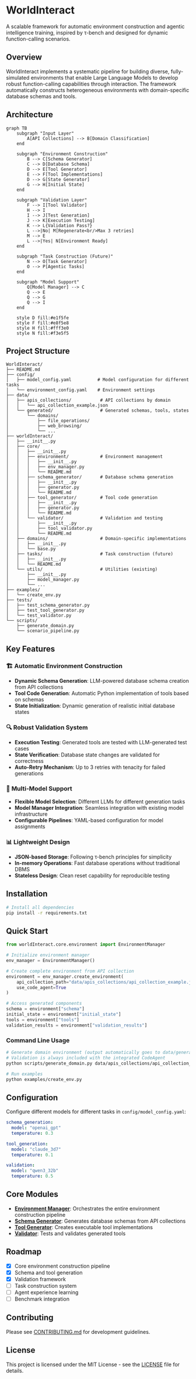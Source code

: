 # WorldInteract

A scalable framework for automatic environment construction and agentic intelligence training, inspired by τ-bench and designed for dynamic function-calling scenarios.

## Overview

WorldInteract implements a systematic pipeline for building diverse, fully-simulated environments that enable Large Language Models to develop robust function-calling capabilities through interaction. The framework automatically constructs heterogeneous environments with domain-specific database schemas and tools.

## Architecture

```mermaid
graph TB
    subgraph "Input Layer"
        A[API Collections] --> B[Domain Classification]
    end
    
    subgraph "Environment Construction"
        B --> C[Schema Generator]
        C --> D[Database Schema]
        D --> E[Tool Generator] 
        E --> F[Tool Implementations]
        D --> G[State Generator]
        G --> H[Initial State]
    end
    
    subgraph "Validation Layer"
        F --> I[Tool Validator]
        H --> I
        I --> J[Test Generation]
        J --> K[Execution Testing]
        K --> L{Validation Pass?}
        L -->|No| M[Regenerate<br/>Max 3 retries]
        M --> E
        L -->|Yes| N[Environment Ready]
    end
    
    subgraph "Task Construction (Future)"
        N --> O[Task Generator]
        O --> P[Agentic Tasks]
    end
    
    subgraph "Model Support"
        Q[Model Manager] --> C
        Q --> E
        Q --> G
        Q --> I
    end
    
    style D fill:#e1f5fe
    style F fill:#e8f5e8
    style H fill:#fff3e0
    style N fill:#f3e5f5
```

## Project Structure

```
WorldInteract/
├── README.md
├── config/
│   ├── model_config.yaml          # Model configuration for different tasks
│   └── environment_config.yaml    # Environment settings
├── data/
│   ├── apis_collections/           # API collections by domain
│   │   └── api_collection_example.json
│   └── generated/                  # Generated schemas, tools, states
│       └── domains/
│           ├── file_operations/
│           ├── web_browsing/
│           └── ...
├── worldInteract/
│   ├── __init__.py
│   ├── core/
│   │   ├── __init__.py
│   │   ├── environment/            # Environment management
│   │   │   ├── __init__.py
│   │   │   ├── env_manager.py
│   │   │   └── README.md
│   │   ├── schema_generator/       # Database schema generation
│   │   │   ├── __init__.py
│   │   │   ├── generator.py
│   │   │   └── README.md
│   │   ├── tool_generator/         # Tool code generation
│   │   │   ├── __init__.py
│   │   │   ├── generator.py
│   │   │   └── README.md
│   │   └── validator/              # Validation and testing
│   │       ├── __init__.py
│   │       ├── tool_validator.py
│   │       └── README.md
│   ├── domains/                    # Domain-specific implementations
│   │   ├── __init__.py
│   │   └── base.py
│   ├── tasks/                      # Task construction (future)
│   │   ├── __init__.py
│   │   └── README.md
│   └── utils/                      # Utilities (existing)
│       ├── __init__.py
│       ├── model_manager.py
│       └── ...
├── examples/
│   └── create_env.py
├── tests/
│   ├── test_schema_generator.py
│   ├── test_tool_generator.py
│   └── test_validator.py
└── scripts/
    ├── generate_domain.py
    └── scenario_pipeline.py
```

## Key Features

### 🏗️ **Automatic Environment Construction**
- **Dynamic Schema Generation**: LLM-powered database schema creation from API collections
- **Tool Code Generation**: Automatic Python implementation of tools based on schemas
- **State Initialization**: Dynamic generation of realistic initial database states

### 🔍 **Robust Validation System**
- **Execution Testing**: Generated tools are tested with LLM-generated test cases
- **State Verification**: Database state changes are validated for correctness
- **Auto-Retry Mechanism**: Up to 3 retries with tenacity for failed generations

### 🎯 **Multi-Model Support**
- **Flexible Model Selection**: Different LLMs for different generation tasks
- **Model Manager Integration**: Seamless integration with existing model infrastructure
- **Configurable Pipelines**: YAML-based configuration for model assignments

### 📊 **Lightweight Design**
- **JSON-based Storage**: Following τ-bench principles for simplicity
- **In-memory Operations**: Fast database operations without traditional DBMS
- **Stateless Design**: Clean reset capability for reproducible testing

## Installation

```bash
# Install all dependencies
pip install -r requirements.txt
```

## Quick Start

```python
from worldInteract.core.environment import EnvironmentManager

# Initialize environment manager
env_manager = EnvironmentManager()

# Create complete environment from API collection
environment = env_manager.create_environment(
    api_collection_path="data/apis_collections/api_collection_example.json",
    use_code_agent=True
)

# Access generated components
schema = environment["schema"]
initial_state = environment["initial_state"]
tools = environment["tools"]
validation_results = environment["validation_results"]
```

### Command Line Usage
```bash
# Generate domain environment (output automatically goes to data/generated/domains/{domain}/)
# Validation is always included with the integrated CodeAgent
python scripts/generate_domain.py data/apis_collections/api_collection_example.json

# Run examples
python examples/create_env.py
```

## Configuration

Configure different models for different tasks in `config/model_config.yaml`:

```yaml
schema_generation:
  model: "openai_gpt"
  temperature: 0.3

tool_generation:
  model: "claude_3d7"
  temperature: 0.1

validation:
  model: "qwen3_32b"
  temperature: 0.5
```

## Core Modules

- **[Environment Manager](worldInteract/core/environment/README.md)**: Orchestrates the entire environment construction pipeline
- **[Schema Generator](worldInteract/core/schema_generator/README.md)**: Generates database schemas from API collections
- **[Tool Generator](worldInteract/core/tool_generator/README.md)**: Creates executable tool implementations
- **[Validator](worldInteract/core/validator/README.md)**: Tests and validates generated tools

## Roadmap

- [x] Core environment construction pipeline
- [x] Schema and tool generation
- [x] Validation framework
- [ ] Task construction system
- [ ] Agent experience learning
- [ ] Benchmark integration

## Contributing

Please see [CONTRIBUTING.md](CONTRIBUTING.md) for development guidelines.

## License

This project is licensed under the MIT License - see the [LICENSE](LICENSE) file for details.

